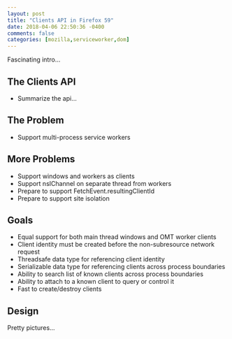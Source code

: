 ```yaml
---
layout: post
title: "Clients API in Firefox 59"
date: 2018-04-06 22:50:36 -0400
comments: false
categories: [mozilla,serviceworker,dom]
---
```


Fascinating intro...

<!-- more -->

The Clients API
---------------

* Summarize the api...

The Problem
-----------

* Support multi-process service workers

More Problems
-------------

* Support windows and workers as clients
* Support nsIChannel on separate thread from workers
* Prepare to support FetchEvent.resultingClientId
* Prepare to support site isolation

Goals
-----

* Equal support for both main thread windows and OMT worker clients
* Client identity must be created before the non-subresource network request
* Threadsafe data type for referencing client identity
* Serializable data type for referencing clients across process boundaries
* Ability to search list of known clients across process boundaries
* Ability to attach to a known client to query or control it
* Fast to create/destroy clients

Design
------

Pretty pictures...
